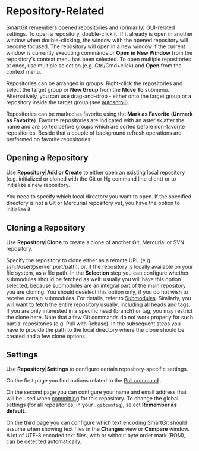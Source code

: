 # Repository-Related

SmartGit remembers opened repositories and (primarily) GUI-related
settings. To open a repository, double-click it. If it already is open
in another window when double-clicking, the window with the opened
repository will become focused. The repository will open in a new window
if the current window is currently executing commands or **Open in New
Window** from the repository's context menu has been selected. To open
multiple repositories at once, use multiple selection (e.g.
Ctrl/Cmd+click) and **Open** from the context menu.

Repositories can be arranged in groups. Right-click the repositories and
select the target group or **New Group** from the **Move To** submenu.
Alternatively, you can use drag-and-drop - either onto the target group
or a repository inside the target group (see
[autoscroll](Tips-and-Tricks.md#TipsandTricks-autoscroll)).

Repositories can be marked as favorite using the **Mark as Favorite**
(**Unmark as Favorite**). Favorite repositories are indicated with an
asterisk after the name and are sorted before groups which are sorted
before non-favorite repositories. Beside that a couple of background
refresh operations are performed on favorite repositories.

## Opening a Repository

Use **Repository\|Add or Create** to either open an existing local
repository (e.g. initialized or cloned with the Git or Hg command line
client) or to initialize a new repository.

You need to specify which local directory you want to open. If the
specified directory is not a Git or Mercurial repository yet, you have
the option to initialize it.

## Cloning a Repository

Use **Repository\|Clone** to create a clone of another Git, Mercurial or
SVN repository.

Specify the repository to clone either as a remote URL (e.g.
ssh://user@server:port/path), or, if the repository is locally available
on your file system, as a file path. In the **Selection** step you can
configure whether submodules should be fetched as well: usually you will
have this option selected, because submodules are an integral part of
the main repository you are cloning. You should deselect this option
only, if you do not wish to receive certain submodules. For details,
refer to [Submodules](Submodules.md#Submodules-submodules).
Similarly, you will want to fetch the entire repository usually,
including all heads and tags. If you are only interested in a specific
head (branch) or tag, you may restrict the clone here. Note that a few
Git commands do not work properly for such partial repositories (e.g.
Pull with Rebase). In the subsequent steps you have to provide the path
to the local directory where the clone should be created and a few clone
options.

## Settings

Use **Repository\|Settings** to configure certain repository-specific
settings.

On the first page you find options related to the [Pull command](Synchronizing-with-Remote-Repositories.md#pull)
.

On the second page you can configure your name and email address that
will be used when
[committing](Local-Operations-on-the-Working-Tree.md#commit)
for this repository. To change the global settings (for all
repositories, in your `.gitconfig`), select **Remember as default**.

On the third page you can configure which text encoding SmartGit should
assume when showing text files in the **Changes** view or **Compare**
window. A lot of UTF-8 encoded text files, with or without byte order
mark (BOM), can be detected automatically.
